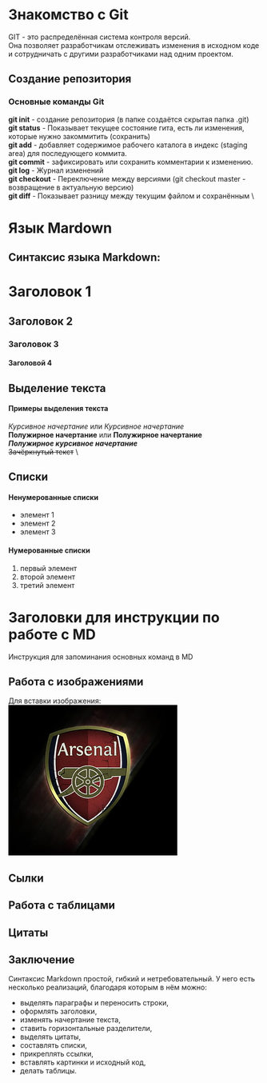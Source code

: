 # Знакомство с Git
GIT - это распределённая система контроля версий. \
Она позволяет разработчикам отслеживать изменения в исходном коде и сотрудничать с другими разработчиками над одним проектом.

## Создание репозитория
### Основные команды Git
**git init** - создание репозитория (в папке создаётся скрытая папка .git) \
**git status** - Показывает текущее состояние гита, есть ли изменения, которые нужно закоммитить (сохранить) \
**git add** - добавляет содержимое рабочего каталога в индекс (staging area) для последующего коммита. \
**git commit** - зафиксировать или сохранить комментарии к изменению. \
**git log** - Журнал изменений \
**git checkout** - Переключение между версиями (git checkout master - возвращение в актуальную версию) \
**git diff** - Показывает разницу между текущим файлом и сохранённым \


# Язык Mardown
## Синтаксис языка Markdown:

# Заголовок 1
## Заголовок 2
### Заголовок 3
#### Заголовой 4

## Выделение текста
#### Примеры выделения текста
*Курсивное начертание* или _Курсивное начертание_ \
**Полужирное начертание** или __Полужирное начертание__ \
***Полужирное курсивное начертание*** \
~~Зачёркнутый текст~~ \

## Списки

#### Ненумерованные списки
* элемент 1
* элемент 2
* элемент 3

#### Нумерованные списки
1. первый элемент
2. второй элемент
3. третий элемент

# Заголовки для инструкции по работе с MD
Инструкция для запоминания основных команд в MD

## Работа с изображениями
Для вставки изображения: \
![Изображение для вставки](arsenal.jpg)

## Сылки

## Работа с таблицами

## Цитаты

## Заключение
Синтаксис Markdown простой, гибкий и нетребовательный. У него есть несколько реализаций, благодаря которым в нём можно:

* выделять параграфы и переносить строки,
* оформлять заголовки,
* изменять начертание текста,
* ставить горизонтальные разделители,
* выделять цитаты,
* составлять списки,
* прикреплять ссылки,
* вставлять картинки и исходный код,
* делать таблицы.